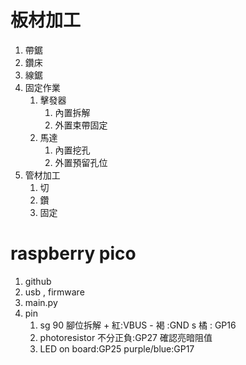 # 板材加工
1. 帶鋸
2. 鑽床
3. 線鋸
4. 固定作業
    1. 擊發器
        1. 內置拆解
        2. 外置束帶固定
    3. 馬達
        1. 內置挖孔
        2. 外置預留孔位
1. 管材加工
    1. 切
    2. 鑽
    3. 固定

# raspberry pico
1. github
1. usb , firmware
1. main.py
1. pin
    1. sg 90
            腳位拆解
            + 紅:VBUS
            - 褐 :GND
            s 橘 : GP16
    1. photoresistor
            不分正負:GP27
            確認亮暗阻值
    1. LED
            on board:GP25
            purple/blue:GP17